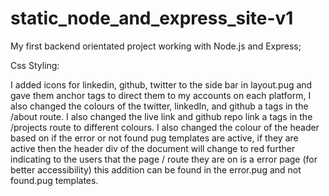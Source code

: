 # static_node_and_express_site-v1
My first backend orientated project working with Node.js and Express;

Css Styling:

I added icons for linkedin, github, twitter to the side bar in layout.pug and gave them anchor tags to direct them to my accounts on each platform, I also changed the colours of the twitter, linkedIn, and github a tags in the /about route. I also changed the live link and github repo link a tags in the /projects route to different colours. I also changed the colour of the header based on if the error or not found pug templates are active, if they are active then the header div of the document will change to red further indicating to the users that the page / route they are on is a error page (for better accessibility) this addition can be found in the error.pug and not found.pug templates.
